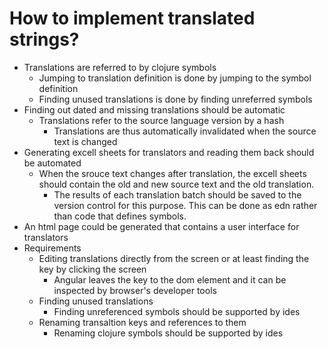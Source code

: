 # How to implement translated strings?

* Translations are referred to by clojure symbols
  * Jumping to translation definition is done by jumping to the symbol definition
  * Finding unused translations is done by finding unreferred symbols
* Finding out dated and missing translations should be automatic
  * Translations refer to the source language version by a hash
	* Translations are thus automatically invalidated when the source text is changed
* Generating excell sheets for translators and reading them back should be automated
  * When the srouce text changes after translation, the excell sheets should contain the old and new source text and the old translation.
    * The results of each translation batch should be saved to the version control for this purpose. This can be done as edn rather than code that defines symbols.
* An html page could be generated that contains a user interface for translators
* Requirements
  * Editing translations directly from the screen or at least finding the key by clicking the screen
	* Angular leaves the key to the dom element and it can be inspected by browser's developer tools
  * Finding unused translations
	* Finding unreferenced symbols should be supported by ides
  * Renaming transaltion keys and references to them
	* Renaming clojure symbols should be supported by ides

